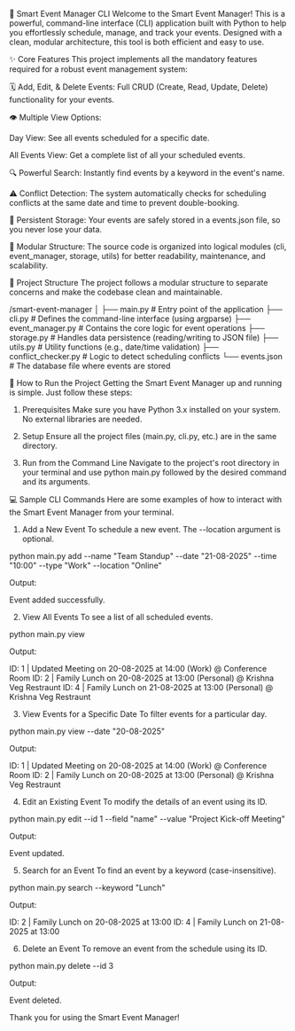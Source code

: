 📅 Smart Event Manager CLI
Welcome to the Smart Event Manager! This is a powerful, command-line interface (CLI) application built with Python to help you effortlessly schedule, manage, and track your events. Designed with a clean, modular architecture, this tool is both efficient and easy to use.

✨ Core Features
This project implements all the mandatory features required for a robust event management system:

🗓️ Add, Edit, & Delete Events: Full CRUD (Create, Read, Update, Delete) functionality for your events.

👁️ Multiple View Options:

Day View: See all events scheduled for a specific date.

All Events View: Get a complete list of all your scheduled events.

🔍 Powerful Search: Instantly find events by a keyword in the event's name.

⚠️ Conflict Detection: The system automatically checks for scheduling conflicts at the same date and time to prevent double-booking.

💾 Persistent Storage: Your events are safely stored in a events.json file, so you never lose your data.

🧩 Modular Structure: The source code is organized into logical modules (cli, event_manager, storage, utils) for better readability, maintenance, and scalability.

📂 Project Structure
The project follows a modular structure to separate concerns and make the codebase clean and maintainable.

/smart-event-manager
│
├── main.py             # Entry point of the application
├── cli.py              # Defines the command-line interface (using argparse)
├── event_manager.py    # Contains the core logic for event operations
├── storage.py          # Handles data persistence (reading/writing to JSON file)
├── utils.py            # Utility functions (e.g., date/time validation)
├── conflict_checker.py # Logic to detect scheduling conflicts
└── events.json         # The database file where events are stored

🚀 How to Run the Project
Getting the Smart Event Manager up and running is simple. Just follow these steps:

1. Prerequisites
Make sure you have Python 3.x installed on your system. No external libraries are needed.

2. Setup
Ensure all the project files (main.py, cli.py, etc.) are in the same directory.

3. Run from the Command Line
Navigate to the project's root directory in your terminal and use python main.py followed by the desired command and its arguments.

💻 Sample CLI Commands
Here are some examples of how to interact with the Smart Event Manager from your terminal.

1. Add a New Event
To schedule a new event. The --location argument is optional.

python main.py add --name "Team Standup" --date "21-08-2025" --time "10:00" --type "Work" --location "Online"

Output:

Event added successfully.

2. View All Events
To see a list of all scheduled events.

python main.py view

Output:

ID: 1 | Updated Meeting on 20-08-2025 at 14:00 (Work) @ Conference Room
ID: 2 | Family Lunch on 20-08-2025 at 13:00 (Personal) @ Krishna Veg Restraunt
ID: 4 | Family Lunch on 21-08-2025 at 13:00 (Personal) @ Krishna Veg Restraunt

3. View Events for a Specific Date
To filter events for a particular day.

python main.py view --date "20-08-2025"

Output:

ID: 1 | Updated Meeting on 20-08-2025 at 14:00 (Work) @ Conference Room
ID: 2 | Family Lunch on 20-08-2025 at 13:00 (Personal) @ Krishna Veg Restraunt

4. Edit an Existing Event
To modify the details of an event using its ID.

python main.py edit --id 1 --field "name" --value "Project Kick-off Meeting"

Output:

Event updated.

5. Search for an Event
To find an event by a keyword (case-insensitive).

python main.py search --keyword "Lunch"

Output:

ID: 2 | Family Lunch on 20-08-2025 at 13:00
ID: 4 | Family Lunch on 21-08-2025 at 13:00

6. Delete an Event
To remove an event from the schedule using its ID.

python main.py delete --id 3

Output:

Event deleted.

Thank you for using the Smart Event Manager!